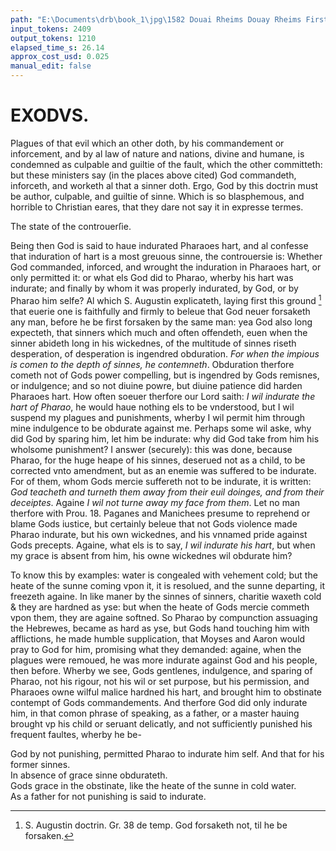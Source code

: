 ```yaml
---
path: "E:\Documents\drb\book_1\jpg\1582 Douai Rheims Douay Rheims First Edition  1 of 3 1609 Old Testament.pdf-192.jpg"
input_tokens: 2409
output_tokens: 1210
elapsed_time_s: 26.14
approx_cost_usd: 0.025
manual_edit: false
---
```

# EXODVS.

<aside>Plagues of that evil which an other doth, by his commandement or inforcement, and by al law of nature and nations, divine and humane, is condemned as culpable and guiltie of the fault, which the other committeth: but these ministers say (in the places above cited) God commandeth, inforceth, and worketh al that a sinner doth. Ergo, God by this doctrin must be author, culpable, and guiltie of sinne. Which is so blasphemous, and horrible to Christian eares, that they dare not say it in expresse termes.</aside>

The state of the controuerſie.

Being then God is said to haue indurated Pharaoes hart, and al confesse that induration of hart is a most greuous sinne, the controuersie is: Whether God commanded, inforced, and wrought the induration in Pharaoes hart, or only permitted it: or what els God did to Pharao, wherby his hart was indurate; and finally by whom it was properly indurated, by God, or by Pharao him selfe? Al which S. Augustin explicateth, laying first this ground [^1] that euerie one is faithfully and firmly to beleue that God neuer forsaketh any man, before he be first forsaken by the same man: yea God also long expecteth, that sinners which much and often offendeth, euen when the sinner abideth long in his wickednes, of the multitude of sinnes riseth desperation, of desperation is ingendred obduration. *For when the impious is comen to the depth of sinnes, he contemneth*. Obduration therfore cometh not of Gods power compelling, but is ingendred by Gods remisnes, or indulgence; and so not diuine powre, but diuine patience did harden Pharaoes hart. How often soeuer therfore our Lord saith: *I wil indurate the hart of Pharao*, he would haue nothing els to be vnderstood, but I wil suspend my plagues and punishments, wherby I wil permit him through mine indulgence to be obdurate against me. Perhaps some wil aske, why did God by sparing him, let him be indurate: why did God take from him his wholsome punishment? I answer (securely): this was done, because Pharao, for the huge heape of his sinnes, deserued not as a child, to be corrected vnto amendment, but as an enemie was suffered to be indurate. For of them, whom Gods mercie suffereth not to be indurate, it is written: *God teacheth and turneth them away from their euil doinges, and from their deceiptes*. Againe *I wil not turne away my face from them*. Let no man therfore with Prou. 18. Paganes and Manichees presume to reprehend or blame Gods iustice, but certainly beleue that not Gods violence made Pharao indurate, but his own wickednes, and his vnnamed pride against Gods precepts. Againe, what els is to say, *I wil indurate his hart*, but when my grace is absent from him, his owne wickednes wil obdurate him?

To know this by examples: water is congealed with vehement cold; but the heate of the sunne coming vpon it, it is resolued, and the sunne departing, it freezeth againe. In like maner by the sinnes of sinners, charitie waxeth cold & they are hardned as yse: but when the heate of Gods mercie commeth vpon them, they are againe softned. So Pharao by compunction assuaging the Hebrewes, became as hard as yse, but Gods hand touching him with afflictions, he made humble supplication, that Moyses and Aaron would pray to God for him, promising what they demanded: againe, when the plagues were remoued, he was more indurate against God and his people, then before. Wherby we see, Gods gentlenes, indulgence, and sparing of Pharao, not his rigour, not his wil or set purpose, but his permission, and Pharaoes owne wilful malice hardned his hart, and brought him to obstinate contempt of Gods commandements. And therfore God did only indurate him, in that comon phrase of speaking, as a father, or a master hauing brought vp his child or seruant delicatly, and not sufficiently punished his frequent faultes, wherby he be-

[^1]: S. Augustin doctrin. Gr. 38 de temp. God forsaketh not, til he be forsaken.

<aside>God by not punishing, permitted Pharao to indurate him self. And that for his former sinnes.</aside>

<aside>In absence of grace sinne obdurateth.</aside>

<aside>Gods grace in the obstinate, like the heate of the sunne in cold water.</aside>

<aside>As a father for not punishing is said to indurate.</aside>